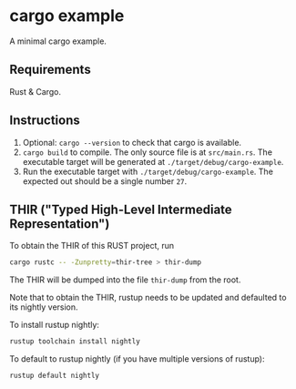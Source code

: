 # cargo example

A minimal cargo example.

## Requirements

Rust & Cargo.

## Instructions

1. Optional: `cargo --version` to check that cargo is available.
2. `cargo build` to compile. The only source file is at `src/main.rs`. The executable target will be generated at `./target/debug/cargo-example`.
3. Run the executable target with `./target/debug/cargo-example`. The expected out should be a single number `27`.

## THIR ("Typed High-Level Intermediate Representation")

To obtain the THIR of this RUST project, run 
```bash
cargo rustc -- -Zunpretty=thir-tree > thir-dump
```
The THIR will be dumped into the file `thir-dump` from the root.

Note that to obtain the THIR, rustup needs to be updated and defaulted to its nightly version.

To install rustup nightly:
```bash
rustup toolchain install nightly
```

To default to rustup nightly (if you have multiple versions of rustup):
```bash
rustup default nightly
```
